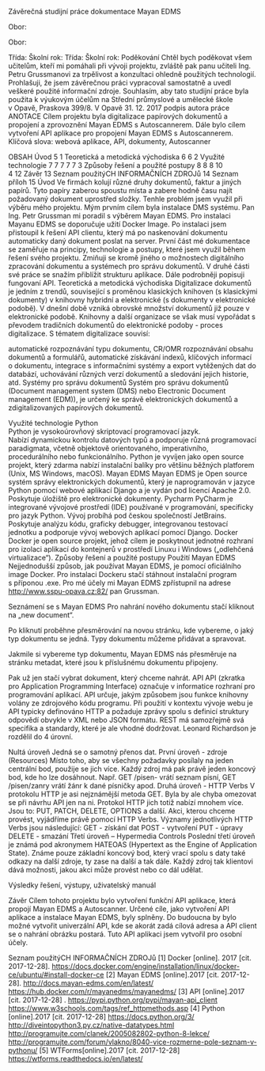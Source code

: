 

Závěrečná studijní práce
dokumentace
Mayan EDMS




Obor: 

Obor: 

Třída:
Školní rok:
Třída:
Školní rok:
Poděkování
Chtěl bych poděkovat všem učitelům, kteří mi pomáhali při vývoji projektu, zvláště pak panu učiteli Ing. Petru Grussmanovi za trpělivost a konzultaci ohledně použitých technologií.
Prohlašuji, že jsem závěrečnou práci vypracoval samostatně a uvedl veškeré použité 
informační zdroje.
Souhlasím, aby tato studijní práce byla použita k výukovým účelům na Střední průmyslové 
a umělecké škole v Opavě, Praskova 399/8.
V Opavě 	31. 12. 2017
podpis autora práce
ANOTACE
Cílem projektu byla digitalizace papírových dokumentů a propojení a zprovoznění Mayan EDMS s Autoscannerem. Dále bylo cílem vytvoření API aplikace pro propojení Mayan EDMS s Autoscannerem.
Klíčová slova: webová aplikace, API, dokumenty, Autoscanner








OBSAH
Úvod	5
1	Teoretická a metodická východiska	6
		6
2	Využité technologie	7
		7
		7
		7
		7
3	Způsoby řešení a použité postupy	8
		8
		8
		10   
4		12
Závěr	13
Seznam použitýCH INFORMAČNÍCH ZDROJů	14
Seznam příloh	15
Úvod
Ve firmách kolují různé druhy dokumentů, faktur a jiných papírů. Tyto papíry zaberou spoustu místa a zabere hodně času najít požadovaný dokument uprostřed složky. Tenhle problém jsem využil při výběru mého projektu.
	Mým prvním cílem byla instalace DMS systému. Pan Ing. Petr Grussman mi poradil s výběrem Mayan EDMS. Pro instalaci Mayanu EDMS se doporučuje užití Docker Image. Po instalaci jsem přistoupil k řešení API clientu, který má po naskenování dokumentu automaticky daný dokument poslat na server.
První část mé dokumentace se zaměřuje na principy, technologie a postupy, které jsem využil během řešení svého projektu. Zmiňuji se kromě jiného o možnostech digitálního zpracování dokumentu a systémech pro správu dokumentů. V druhé části své práce se snažím přiblížit strukturu aplikace. Dále podrobněji popisuji fungovaní API. 
Teoretická a metodická východiska
Digitalizace dokumentů je jedním z trendů, související s proměnou klasických knihoven (s klasickými dokumenty) v knihovny hybridní a elektronické (s dokumenty v elektronické podobě). V dnešní době vzniká obrovské množství dokumentů již pouze v elektronické podobě. Knihovny a další organizace se však musí vypořádat s převodem tradičních dokumentů do elektronické podoby - proces digitalizace. 
S tématem digitalizace souvisí:

automatické rozpoznávání typu dokumentu,
CR/OMR rozpoznávání obsahu dokumentů a formulářů, 
automatické získávání indexů, klíčových informací o dokumentu,
integrace s informačními systémy a export vytěžených dat do databází,
uchovávání různých verzí dokumentů a sledování jejich historie,
atd. 
Systémy pro správu dokumentů
Systém pro správu dokumentů (Document management system (DMS) nebo Electronic Document management (EDM)), je určený ke správě elektronických dokumentů a zdigitalizovaných papírových dokumentů.


Využité technologie
Python	
Python je vysokoúrovňový skriptovací programovací jazyk. Nabízí dynamickou kontrolu datových typů a podporuje různá programovací paradigmata, včetně objektově orientovaného, imperativního, procedurálního nebo funkcionálního. Python je vyvíjen jako open source projekt, který zdarma nabízí instalační balíky pro většinu běžných platforem (Unix, MS Windows, macOS).
Mayan EDMS
Mayan EDMS je Open source systém správy elektronických dokumentů, který je naprogramován v jazyce Python pomocí webové aplikací Django a je vydán pod licencí Apache 2.0. Poskytuje úložiště pro elektronické dokumenty.
Pycharm
PyCharm je integrované vývojové prostředí (IDE) používané v programování, specificky pro jazyk Python. Vývoj probíhá pod českou společností JetBrains. Poskytuje analýzu kódu, graficky debugger, integrovanou testovací jednotku a podporuje vývoj webových aplikací pomocí Django.
Docker
Docker je open source projekt, jehož cílem je poskytnout jednotné rozhraní pro izolaci aplikací do kontejnerů v prostředí Linuxu i Windows („odlehčená virtualizace“).
Způsoby řešení a použité postupy
Použití Mayan EDMS
Nejjednodušší způsob, jak používat Mayan EDMS, je pomocí oficiálního image Docker. Pro instalaci Dockeru stačí stáhnout instalační program s příponou .exe. 			 	  Pro mé účely mi Mayan EDMS zpřístupnil na adrese http://www.sspu-opava.cz:82/ pan Grussman.
	
Seznámení se s Mayan EDMS
Pro nahrání nového dokumentu stačí kliknout na „new document“.

Po kliknutí proběhne přesměrování na novou stránku, kde vybereme, o jaký typ dokumentu se jedná. Typy dokumentu můžeme přidávat a spravovat. 



Jakmile si vybereme typ dokumentu, Mayan EDMS nás přesměruje na stránku metadat, které jsou k příslušnému dokumentu připojeny.

Pak už jen stačí vybrat dokument, který chceme nahrát.
API
API (zkratka pro Application Programming Interface) označuje v informatice rozhraní pro programování aplikací. API určuje, jakým způsobem jsou funkce knihovny volány ze zdrojového kódu programu. Při použití v kontextu vývoje webu je API typicky definováno HTTP a požaduje zprávy spolu s definicí struktury odpovědí obvykle v XML nebo JSON formátu. REST má samozřejmě svá specifika a standardy, které je ale vhodné dodržovat. Leonard Richardson je rozdělil do 4 úrovní. 









Nultá úroveň
Jedná se o samotný přenos dat. 
První úroveň - zdroje (Resources)
Místo toho, aby se všechny požadavky posílaly na jeden centrální bod, použije se jich více. Každý zdroj má pak právě jeden koncový bod, kde ho lze dosáhnout. Např. GET /pisen- vrátí seznam písní, GET /pisen/zanry vrátí žánr k dané písničky apod.
Druhá úroveň - HTTP Verbs
V protokolu HTTP je asi nejznámější metoda GET. Byla by ale chyba omezovat se při návrhu API jen na ni. Protokol HTTP jich totiž nabízí mnohem více. Jsou to: PUT, PATCH, DELETE, OPTIONS a další. Akci, kterou chceme provést, vyjádříme právě pomocí HTTP Verbs.
Významy jednotlivých HTTP Verbs jsou následující:
GET - získání dat
POST - vytvoření
PUT - úpravy 
DELETE - smazání
Třetí úroveň – Hypermedia Controls
Poslední třetí úroveň je známá pod akronymem HATEOAS (Hypertext as the Engine of Application State). Známe pouze základní koncový bod, který vrací spolu s daty také odkazy na další zdroje, ty zase na další a tak dále. Každý zdroj tak klientovi dává možnosti, jakou akci může provést nebo co dál udělat. 






Výsledky řešení, výstupy, uživatelský manuál






Závěr
Cílem tohoto projektu bylo vytvoření funkční API aplikace, která propojí Mayan EDMS a Autoscanner. Určené cíle, jako vytvoření  API aplikace a instalace Mayan EDMS, byly splněny. 
Do budoucna by bylo možné vytvořit univerzální API, kde se akorát zadá cílová adresa a API client se o nahrání obrázku postará. Tuto API aplikaci jsem vytvořil pro osobní účely. 




Seznam použitýCH INFORMAČNÍCH ZDROJů
[1]		Docker [online]. 2017 [cit. 2017-12-28]. 
		<https://docs.docker.com/engine/installation/linux/docker-ce/ubuntu/#install-docker-ce>
[2]		Mayan EDMS [online].2017 [cit. 2017-12-28].
		<http://docs.mayan-edms.com/en/latest/>
		<https://hub.docker.com/r/mayanedms/mayanedms/>
[3]		API [online].2017 [cit. 2017-12-28] .
		<https://pypi.python.org/pypi/mayan-api_client>	
		<https://www.w3schools.com/tags/ref_httpmethods.asp>
[4]		Python [online].2017 [cit. 2017-12-28]
		<https://docs.python.org/3/>
		<http://diveintopython3.py.cz/native-datatypes.html>
		<http://programujte.com/clanek/2005082802-python-8-lekce/>
		<http://programujte.com/forum/vlakno/8040-vice-rozmerne-pole-seznam-v-pythonu/>
[5]		WTForms[online].2017 [cit. 2017-12-28]
		<https://wtforms.readthedocs.io/en/latest/>

